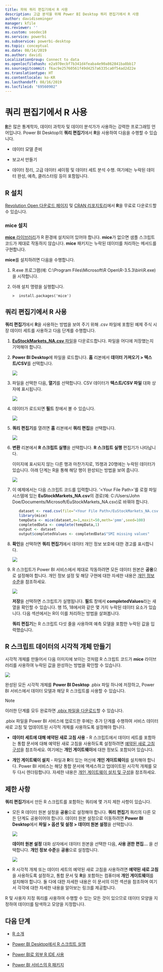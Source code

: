 ```yaml
---
title: 파워 쿼리 편집기에서 R 사용
description: 고급 분석을 위해 Power BI Desktop 쿼리 편집기에서 R 사용
author: davidiseminger
manager: kfile
ms.reviewer: ''
ms.custom: seodec18
ms.service: powerbi
ms.subservice: powerbi-desktop
ms.topic: conceptual
ms.date: 08/14/2019
ms.author: davidi
LocalizationGroup: Connect to data
ms.openlocfilehash: e2a970ecbf7b341d4feaba4e90a862841ba8bb17
ms.sourcegitcommit: f6ac9e25760561f49d4257a6335ca0f54ad2d22e
ms.translationtype: HT
ms.contentlocale: ko-KR
ms.lasthandoff: 08/16/2019
ms.locfileid: "69560902"
---
```

# <a name="use-r-in-query-editor"></a>쿼리 편집기에서 R 사용

[**R**](https://mran.microsoft.com/documents/what-is-r)은 많은 통계학자, 데이터 과학자 및 데이터 분석가가 사용하는 강력한 프로그래밍 언어입니다. Power BI Desktop의 **쿼리 편집기**에서 **R**을 사용하여 다음을 수행할 수 있습니다.

* 데이터 모델 준비

* 보고서 만들기

* 데이터 정리, 고급 데이터 셰이핑 및 데이터 세트 분석 수행. 여기에는 누락된 데이터 완성, 예측, 클러스터링 등이 포함됩니다.  

## <a name="install-r"></a>R 설치

[Revolution Open 다운로드 페이지](https://mran.revolutionanalytics.com/download/) 및 [CRAN 리포지토리](https://cran.r-project.org/bin/windows/base/)에서 **R**을 무료로 다운로드할 수 있습니다.

### <a name="install-mice"></a>mice 설치

[**mice** 라이브러리](https://www.rdocumentation.org/packages/mice/versions/3.5.0/topics/mice)가 R 환경에 설치되어 있어야 합니다. **mice**가 없으면 샘플 스크립트 코드가 제대로 작동하지 않습니다. **mice** 패키지는 누락된 데이터를 처리하는 메서드를 구현합니다.

**mice**를 설치하려면 다음을 수행합니다.

1. R.exe 프로그램(예: C:\Program Files\Microsoft\R Open\R-3.5.3\bin\R.exe)을 시작합니다.  

2. 아래 설치 명령을 실행합니다.

   ``` 
   >  install.packages('mice') 
   ```

## <a name="use-r-in-query-editor"></a>쿼리 편집기에서 R 사용

**쿼리 편집기**에서 **R**을 사용하는 방법을 보여 주기 위해 .csv 파일에 포함된 예제 주식 시장 데이터 세트를 사용하고 다음 단계를 수행합니다.

1. [**EuStockMarkets_NA.csv** 파일](http://download.microsoft.com/download/F/8/A/F8AA9DC9-8545-4AAE-9305-27AD1D01DC03/EuStockMarkets_NA.csv)을 다운로드합니다. 파일을 어디에 저장했는지 기억해야 합니다.

1. **Power BI Desktop**에 파일을 로드합니다. **홈** 리본에서 **데이터 가져오기 > 텍스트/CSV**를 선택합니다.

   ![](media/desktop-r-in-query-editor/r-in-query-editor_1.png)

1. 파일을 선택한 다음, **열기**를 선택합니다. CSV 데이터가 **텍스트/CSV 파일** 대화 상자에 표시됩니다.

   ![](media/desktop-r-in-query-editor/r-in-query-editor_2.png)

1. 데이터가 로드되면 **필드** 창에서 볼 수 있습니다.

   ![](media/desktop-r-in-query-editor/r-in-query-editor_3.png)

1. **쿼리 편집기**를 열려면 **홈** 리본에서 **쿼리 편집**을 선택합니다.

   ![](media/desktop-r-in-query-editor/r-in-query-editor_4.png)

1. **변환** 리본에서 **R 스크립트 실행**을 선택합니다. **R 스크립트 실행** 편집기가 나타납니다.  

   이미지에 표시되지 않는 다른 행과 마찬가지로, 15행과 20행에는 누락된 데이터가 있습니다. 아래 단계는 R을 통해 해당 행이 완성되는 방법을 보여 줍니다.

   ![](media/desktop-r-in-query-editor/r-in-query-editor_5d.png)

1. 이 예제에서는 다음 스크립트 코드를 입력합니다. ‘&lt;Your File Path&gt;’를 로컬 파일 시스템에 있는 **EuStockMarkets_NA.csv**의 경로(예: C:/Users/John Doe/Documents/Microsoft/EuStockMarkets_NA.csv)로 바꿔야 합니다.

    ```r
       dataset <- read.csv(file="<Your File Path>/EuStockMarkets_NA.csv", header=TRUE, sep=",")
       library(mice)
       tempData <- mice(dataset,m=1,maxit=50,meth='pmm',seed=100)
       completedData <- complete(tempData,1)
       output <- dataset
       output$completedValues <- completedData$"SMI missing values"
    ```

7. **확인**을 선택하면 **쿼리 편집기**에서 데이터 개인 정보 보호에 대한 경고를 표시합니다.

   ![](media/desktop-r-in-query-editor/r-in-query-editor_6.png)
8. R 스크립트가 Power BI 서비스에서 제대로 작동하려면 모든 데이터 원본은 **공용**으로 설정해야 합니다. 개인 정보 설정 및 해당 구현에 대한 자세한 내용은 [개인 정보 수준](desktop-privacy-levels.md)을 참조하세요.

   ![](media/desktop-r-in-query-editor/r-in-query-editor_7.png)

   **저장**을 선택하면 스크립트가 실행됩니다. **필드** 창에서 **completedValues**라는 새 열을 확인할 수 있습니다. 행 15, 18에서와 같은 몇 가지 누락된 데이터 요소가 있습니다. 다음 섹션에서는 R이 이를 처리하는 방법을 살펴봅니다.

   **쿼리 편집기**는 R 스크립트 다섯 줄을 사용하여 예측 모델을 포함한 누락된 값을 입력했습니다.

## <a name="create-visuals-from-r-script-data"></a>R 스크립트 데이터의 시각적 개체 만들기

시각적 개체를 만들어서 다음 이미지에 보이는 것처럼 R 스크립트 코드가 **mice** 라이브러리를 사용하여 누락된 값을 완성하는 방법을 확인할 수 있습니다.

![](media/desktop-r-in-query-editor/r-in-query-editor_8a.png)

완성된 모든 시각적 개체를 **Power BI Desktop** .pbix 파일 하나에 저장하고, Power BI 서비스에서 데이터 모델과 해당 R 스크립트를 사용할 수 있습니다.

> [!NOTE]
> 이러한 단계를 모두 완료하면 [.pbix 파일을 다운로드](http://download.microsoft.com/download/F/8/A/F8AA9DC9-8545-4AAE-9305-27AD1D01DC03/Complete%20Values%20with%20R%20in%20PQ.pbix)할 수 있습니다.

.pbix 파일을 Power BI 서비스에 업로드한 후에는 추가 단계를 수행하여 서비스 데이터 새로 고침 및 업데이트된 시각적 개체를 사용하도록 설정해야 합니다.  

* **데이터 세트에 대해 예약된 새로 고침 사용** - R 스크립트에서 데이터 세트를 포함하는 통합 문서에 대해 예약된 새로 고침을 사용하도록 설정하려면 [예약된 새로 고침 구성](refresh-scheduled-refresh.md)을 참조하세요. 여기에는 **개인 게이트웨이**에 대한 정보도 포함되어 있습니다.

* **개인 게이트웨이 설치** - 파일과 **R**이 있는 머신에 **개인 게이트웨이**를 설치해야 합니다. Power BI 서비스는 해당 통합 문서에 액세스하고 업데이트된 시각적 개체를 모두 다시 렌더링합니다. 자세한 내용은 [개인 게이트웨이 설치 및 구성](service-gateway-personal-mode.md)을 참조하세요.

## <a name="limitations"></a>제한 사항

**쿼리 편집기**에서 만든 R 스크립트를 포함하는 쿼리에 몇 가지 제한 사항이 있습니다.

* 모든 R 데이터 원본 설정을 **공용**으로 설정해야 합니다. **쿼리 편집기** 쿼리의 다른 모든 단계도 공용이어야 합니다. 데이터 원본 설정으로 이동하려면 **Power BI Desktop**에서 **파일 > 옵션 및 설정 > 데이터 원본 설정**을 선택합니다.

  ![](media/desktop-r-in-query-editor/r-in-query-editor_9.png)

  **데이터 원본 설정** 대화 상자에서 데이터 원본을 선택한 다음, **사용 권한 편집...** 을 선택합니다.  **개인 정보 수준**을 **공용**으로 설정합니다.

  ![](media/desktop-r-in-query-editor/r-in-query-editor_10.png)    
* R 시각적 개체 또는 데이터 세트의 예약된 새로 고침을 사용하려면 **예약된 새로 고침**을 사용하도록 설정하고, 통합 문서 및 **R**을 포함하는 컴퓨터에 **개인 게이트웨이**를 설치해야 합니다. 둘 다에 대한 자세한 내용은 이 문서의 이전 섹션을 참조하며 여기서 각각에 대한 자세한 내용을 알아보는 링크를 제공합니다.

R 및 사용자 지정 쿼리를 사용하여 수행할 수 있는 모든 것이 있으므로 데이터 모양을 지정하여 데이터를 탐색하고 모양을 지정합니다.

## <a name="next-steps"></a>다음 단계

* [R 소개](https://mran.microsoft.com/documents/what-is-r) 

* [Power BI Desktop에서 R 스크립트 실행](desktop-r-scripts.md) 

* [Power BI로 외부 R IDE 사용](desktop-r-ide.md) 

* [Power BI 서비스의 R 패키지](service-r-packages-support.md)
